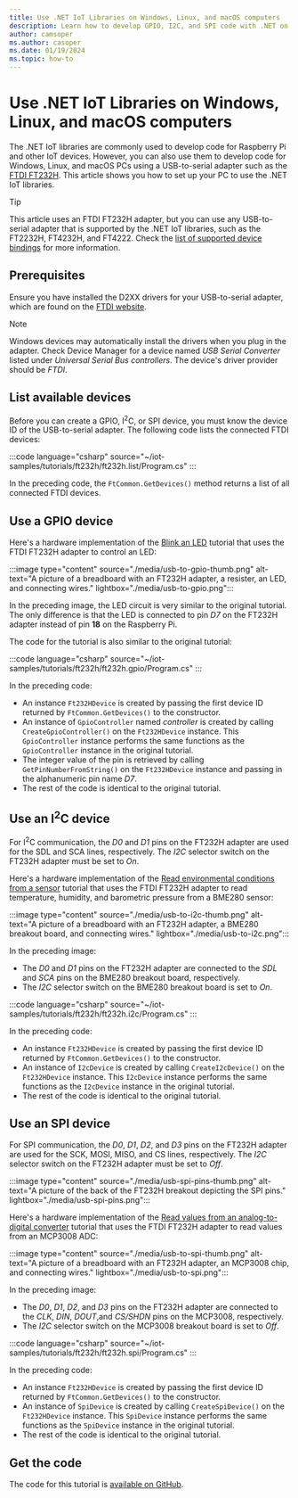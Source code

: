 ```yaml
---
title: Use .NET IoT Libraries on Windows, Linux, and macOS computers
description: Learn how to develop GPIO, I2C, and SPI code with .NET on PCs.
author: camsoper
ms.author: casoper
ms.date: 01/19/2024
ms.topic: how-to
---
```


# Use .NET IoT Libraries on Windows, Linux, and macOS computers

The .NET IoT libraries are commonly used to develop code for Raspberry Pi and other IoT devices. However, you can also use them to develop code for Windows, Linux, and macOS PCs using a USB-to-serial adapter such as the [FTDI FT232H](https://www.adafruit.com/product/2264). This article shows you how to set up your PC to use the .NET IoT libraries.

> [!TIP]
> This article uses an FTDI FT232H adapter, but you can use any USB-to-serial adapter that is supported by the .NET IoT libraries, such as the FT2232H, FT4232H, and FT4222. Check the [list of supported device bindings](https://github.com/dotnet/iot/blob/main/src/devices/README.md#usb-devices) for more information.

## Prerequisites

Ensure you have installed the D2XX drivers for your USB-to-serial adapter, which are found on the [FTDI website](https://ftdichip.com/drivers/d2xx-drivers/).

> [!NOTE]
> Windows devices may automatically install the drivers when you plug in the adapter. Check Device Manager for a device named *USB Serial Converter* listed under *Universal Serial Bus controllers*. The device's driver provider should be *FTDI*.

## List available devices

Before you can create a GPIO, I<sup>2</sup>C, or SPI device, you must know the device ID of the USB-to-serial adapter. The following code lists the connected FTDI devices:

:::code language="csharp" source="~/iot-samples/tutorials/ft232h/ft232h.list/Program.cs" :::

In the preceding code, the `FtCommon.GetDevices()` method returns a list of all connected FTDI devices.

## Use a GPIO device

Here's a hardware implementation of the [Blink an LED](tutorials/blink-led.md) tutorial that uses the FTDI FT232H adapter to control an LED:

:::image type="content" source="./media/usb-to-gpio-thumb.png" alt-text="A picture of a breadboard with an FT232H adapter, a resister, an LED, and connecting wires." lightbox="./media/usb-to-gpio.png":::

In the preceding image, the LED circuit is very similar to the original tutorial. The only difference is that the LED is connected to pin *D7* on the FT232H adapter instead of pin **18** on the Raspberry Pi.

The code for the tutorial is also similar to the original tutorial:

:::code language="csharp" source="~/iot-samples/tutorials/ft232h/ft232h.gpio/Program.cs" :::

In the preceding code:

- An instance `Ft232HDevice` is created by passing the first device ID returned by `FtCommon.GetDevices()` to the constructor.
- An instance of `GpioController` named *controller* is created by calling `CreateGpioController()` on the `Ft232HDevice` instance. This `GpioController` instance performs the same functions as the `GpioController` instance in the original tutorial.
- The integer value of the pin is retrieved by calling `GetPinNumberFromString()` on the `Ft232HDevice` instance and passing in the alphanumeric pin name *D7*.
- The rest of the code is identical to the original tutorial.

## Use an I<sup>2</sup>C device

For I<sup>2</sup>C communication, the *D0* and *D1* pins on the FT232H adapter are used for the SDL and SCA lines, respectively. The *I2C* selector switch on the FT232H adapter must be set to *On*.

Here's a hardware implementation of the [Read environmental conditions from a sensor](tutorials/temp-sensor.md) tutorial that uses the FTDI FT232H adapter to read temperature, humidity, and barometric pressure from a BME280 sensor:

:::image type="content" source="./media/usb-to-i2c-thumb.png" alt-text="A picture of a breadboard with an FT232H adapter, a BME280 breakout board, and connecting wires." lightbox="./media/usb-to-i2c.png":::

In the preceding image:

- The *D0* and *D1* pins on the FT232H adapter are connected to the *SDL* and *SCA* pins on the BME280 breakout board, respectively.
- The *I2C* selector switch on the BME280 breakout board is set to *On*.

:::code language="csharp" source="~/iot-samples/tutorials/ft232h/ft232h.i2c/Program.cs" :::

In the preceding code:

- An instance `Ft232HDevice` is created by passing the first device ID returned by `FtCommon.GetDevices()` to the constructor.
- An instance of `I2cDevice` is created by calling `CreateI2cDevice()` on the `Ft232HDevice` instance. This `I2cDevice` instance performs the same functions as the `I2cDevice` instance in the original tutorial.
- The rest of the code is identical to the original tutorial.

## Use an SPI device

For SPI communication, the *D0*, *D1*, *D2*, and *D3* pins on the FT232H adapter are used for the SCK, MOSI, MISO, and CS lines, respectively. The *I2C* selector switch on the FT232H adapter must be set to *Off*.

:::image type="content" source="./media/usb-spi-pins-thumb.png" alt-text="A picture of the back of the FT232H breakout depicting the SPI pins." lightbox="./media/usb-spi-pins.png":::

Here's a hardware implementation of the [Read values from an analog-to-digital converter](tutorials/adc.md) tutorial that uses the FTDI FT232H adapter to read values from an MCP3008 ADC:

:::image type="content" source="./media/usb-to-spi-thumb.png" alt-text="A picture of a breadboard with an FT232H adapter, an MCP3008 chip, and connecting wires." lightbox="./media/usb-to-spi.png":::

In the preceding image:

- The *D0*, *D1*, *D2*, and *D3* pins on the FT232H adapter are connected to the *CLK*, *DIN*,  *DOUT*,and *CS/SHDN* pins on the MCP3008, respectively.
- The *I2C* selector switch on the MCP3008 breakout board is set to *Off*.

:::code language="csharp" source="~/iot-samples/tutorials/ft232h/ft232h.spi/Program.cs" :::

In the preceding code:

- An instance `Ft232HDevice` is created by passing the first device ID returned by `FtCommon.GetDevices()` to the constructor.
- An instance of `SpiDevice` is created by calling `CreateSpiDevice()` on the `Ft232HDevice` instance. This `SpiDevice` instance performs the same functions as the `SpiDevice` instance in the original tutorial.
- The rest of the code is identical to the original tutorial.

## Get the code

The code for this tutorial is [available on GitHub](https://github.com/MicrosoftDocs/dotnet-iot-assets/tree/main/tutorials/ft232h).
